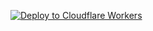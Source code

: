 [![Deploy to Cloudflare Workers](https://deploy.workers.cloudflare.com/button)](https://deploy.workers.cloudflare.com/?url=https://github.com/7virus/aio)
